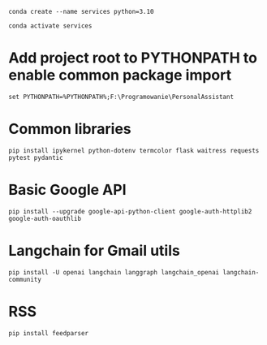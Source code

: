 `conda create --name services python=3.10`

`conda activate services`

# Add project root to PYTHONPATH to enable common package import
`set PYTHONPATH=%PYTHONPATH%;F:\Programowanie\PersonalAssistant`

# Common libraries
`pip install ipykernel python-dotenv termcolor flask waitress requests pytest pydantic`

# Basic Google API
`pip install --upgrade google-api-python-client google-auth-httplib2 google-auth-oauthlib`

# Langchain for Gmail utils
`pip install -U openai langchain langgraph langchain_openai langchain-community`

# RSS
`pip install feedparser`


